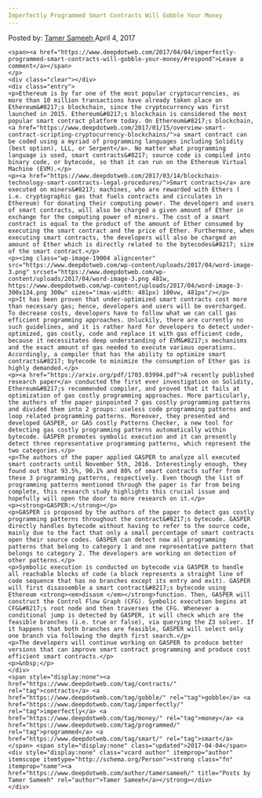 ```yaml
---
Imperfectly Programmed Smart Contracts Will Gobble Your Money
---
```

<article class="post-listing post-18993 post type-post status-publish format-standard has-post-thumbnail hentry  tag-contracts tag-gobble tag-imperfectly tag-money tag-programmed tag-smart">
    <div class="post-inner">
        <span>Posted by: <a href="https://www.deepdotweb.com/author/tamersameeh/" title="">Tamer Sameeh </a></span>
    <span>April 4, 2017</span>
    
    <span><a href="https://www.deepdotweb.com/2017/04/04/imperfectly-programmed-smart-contracts-will-gobble-your-money/#respond">Leave a comment</a></span>
    </p>
    <div class="clear"></div>
    <div class="entry">
    <p>Ethereum is by far one of the most popular cryptocurrencies, as more than 10 million transactions have already taken place on Ethereum&#8217;s blockchain, since the cryptocurrency was first launched in 2015. Ethereum&#8217;s blockchain is considered the most popular smart contract platform today. On Ethereum&#8217;s blockchain, <a href="https://www.deepdotweb.com/2017/01/15/overview-smart-contract-scripting-cryptocurrency-blockchains/">a smart contract can be coded using a myriad of programming languages including Solidity (best option), LLL, or Serpent</a>. No matter what programming language is used, smart contracts&#8217; source code is compiled into binary code, or bytecode, so that it can run on the Ethereum Virtual Machine (EVM).</p>
    <p><a href="https://www.deepdotweb.com/2017/03/14/blockchain-technology-smart-contracts-legal-procedures/">Smart contracts</a> are executed on miners&#8217; machines, who are rewarded with Ethers ( i.e. cryptographic gas that fuels contracts and circulates in Ethereum) for donating their computing power. The developers and users of smart contracts, will also be charged a given amount of Ether in exchange for the computing power of miners. The cost of a smart contract is equal to the product of the amount of Ether consumed by executing the smart contract and the price of Ether. Furthermore, when executing smart contracts, the developers will also be charged an amount of Ether which is directly related to the bytecodes&#8217; size of the smart contract.</p>
    <p><img class="wp-image-19004 aligncenter" src="https://www.deepdotweb.com/wp-content/uploads/2017/04/word-image-3.png" srcset="https://www.deepdotweb.com/wp-content/uploads/2017/04/word-image-3.png 481w, https://www.deepdotweb.com/wp-content/uploads/2017/04/word-image-3-300x134.png 300w" sizes="(max-width: 481px) 100vw, 481px"/></p>
    <p>It has been proven that under-optimized smart contracts cost more than necessary gas; hence, developers and users will be overcharged. To decrease costs, developers have to follow what we can call gas efficient programming approaches. Unluckily, there are currently no such guidelines, and it is rather hard for developers to detect under-optimized, gas costly, code and replace it with gas efficient code, because it necessitates deep understanding of EVM&#8217;s mechanisms and the exact amount of gas needed to execute various operations. Accordingly, a compiler that has the ability to optimize smart contracts&#8217; bytecode to minimize the consumption of Ether gas is highly demanded.</p>
    <p><a href="https://arxiv.org/pdf/1703.03994.pdf">A recently published research paper</a> conducted the first ever investigation on Solidity, Ethereum&#8217;s recommended compiler, and proved that it fails at optimization of gas costly programming approaches. More particularly, the authors of the paper pinpointed 7 gas costly programming patterns and divided them into 2 groups: useless code programming patterns and loop related programming patterns. Moreover, they presented and developed GASPER, or GAS costly Patterns Checker, a new tool for detecting gas costly programming patterns automatically within bytecode. GASPER promotes symbolic execution and it can presently detect three representative programming patterns, which represent the two categories.</p>
    <p>The authors of the paper applied GASPER to analyze all executed smart contracts until November 5th, 2016. Interestingly enough, they found out that 93.5%, 90.1% and 80% of smart contracts suffer from these 3 programming patterns, respectively. Even though the list of programming patterns mentioned through the paper is far from being complete, this research study highlights this crucial issue and hopefully will open the door to more research on it.</p>
    <p><strong>GASPER:</strong></p>
    <p>GASPER is proposed by the authors of the paper to detect gas costly programming patterns throughout the contract&#8217;s bytecode. GASPER directly handles bytecode without having to refer to the source code, mainly due to the fact that only a small percentage of smart contracts open their source codes. GASPER can detect now all programming patterns that belong to category 1 and one representative pattern that belongs to category 2. The developers are working on detection of other patterns.</p>
    <p>Symbolic execution is conducted on bytecode via GASPER to handle all reachable blocks of code (a block represents a straight line of code sequence that has no branches except its entry and exit). GASPER will first disassemble a smart contract&#8217;s bytecode using Ethereum <strong><em>disasm </em></strong>function. Then, GASPER will construct the Control Flow Graph (CFG). Symbolic execution begins at CFG&#8217;s root node and then traverses the CFG. Whenever a conditional jump is detected by GASPER, it will check which are the feasible branches (i.e. true or false), via querying the Z3 solver. If it happens that both branches are feasible, GASPER will select only one branch via following the depth first search.</p>
    <p>The developers will continue working on GASPER to produce better versions that can improve smart contract programming and produce cost efficient smart contracts.</p>
    <p>&nbsp;</p>
    </div>
    <span style="display:none"><a href="https://www.deepdotweb.com/tag/contracts/" rel="tag">contracts</a> <a href="https://www.deepdotweb.com/tag/gobble/" rel="tag">gobble</a> <a href="https://www.deepdotweb.com/tag/imperfectly/" rel="tag">imperfectly</a> <a href="https://www.deepdotweb.com/tag/money/" rel="tag">money</a> <a href="https://www.deepdotweb.com/tag/programmed/" rel="tag">programmed</a> <a href="https://www.deepdotweb.com/tag/smart/" rel="tag">smart</a></span> <span style="display:none" class="updated">2017-04-04</span>
    <div style="display:none" class="vcard author" itemprop="author" itemscope itemtype="http://schema.org/Person"><strong class="fn" itemprop="name"><a href="https://www.deepdotweb.com/author/tamersameeh/" title="Posts by Tamer Sameeh" rel="author">Tamer Sameeh</a></strong></div>
    </div>
</article>

